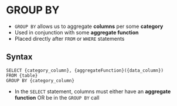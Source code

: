 # GROUP BY

* `GROUP BY` allows us to aggregate **columns** per some **category**
* Used in conjunction with some **aggregate function**
* Placed directly after `FROM` or `WHERE` statements

## Syntax

```
SELECT {category_column}, {aggregateFunction}({data_column})
FROM {table}
GROUP BY {category_column}
```

* In the `SELECT` statement, columns must either have an **aggregate function** OR be in the `GROUP BY` call